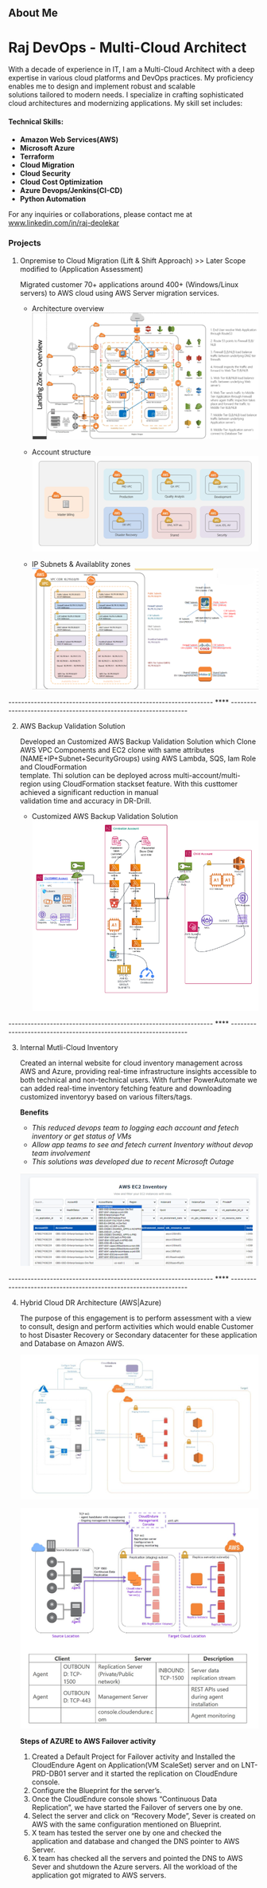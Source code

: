 
## About Me
# Raj DevOps - Multi-Cloud Architect

  With a decade of experience in IT, I am a Multi-Cloud Architect with a deep expertise in various cloud platforms and DevOps practices. My proficiency enables me to design and implement robust and scalable   
  solutions tailored to modern needs. I specialize in crafting sophisticated cloud architectures and modernizing applications. My skill set includes:

#### Technical Skills:
 - **Amazon Web Services(AWS)**
 - **Microsoft Azure**
 - **Terraform**
 - **Cloud Migration**
 - **Cloud Security**
 - **Cloud Cost Optimization**
 - **Azure Devops/Jenkins(CI-CD)**
 - **Python Automation**

 For any inquiries or collaborations, please contact me at www.linkedin.com/in/raj-deolekar

### Projects

1. Onpremise to Cloud Migration (Lift & Shift Approach) >> Later Scope modified to (Application Assessment)

    Migrated customer 70+ applications around 400+ (Windows/Linux servers) to AWS cloud using AWS Server migration services.

   - Architecture overview
      ![Landing zone overview](projects/cloud-migration/architecture.jpeg)  
      
   - Account structure
      ![Account structure](projects/cloud-migration/organizations-units.jpeg)
      
   - IP Subnets & Availablity zones
      ![IP Subnets & Availablity zones](projects/cloud-migration/network-ip.PNG) 

  ---------------------------------------------------------------- **** ----------------------------------------------------------------
       
2. AWS Backup Validation Solution
   
    Developed an Customized AWS Backup Validation Solution which Clone AWS VPC Components and EC2 clone with same attributes (NAME+IP+Subnet+SecurityGroups) using AWS Lambda, SQS, Iam Role and CloudFormation  
    template. Thi solution can be deployed across multi-account/multi-region using CloudFormation stackset feature. With this custtomer achieved a significant reduction in manual   
    validation time and accuracy in DR-Drill.
 
    - Customized AWS Backup Validation Solution
      ![AWS Backup Validation Solution](projects/cloud-migration/backup-validation.png)

  ---------------------------------------------------------------- **** ----------------------------------------------------------------
          

3. Internal Mutli-Cloud Inventory
   
     Created an internal website for cloud inventory management across AWS and Azure, providing real-time infrastructure insights accessible to both technical and non-technical users.
     With further PowerAutomate we can added real-time inventory fetching feature and downloading customized inventoryy based on various filters/tags.
   
     **Benefits**
     - *This reduced devops team to logging each account and fetech inventory or get status of VMs*
     - *Allow app teams to see and fetech current Inventory without devop team involvement*
     - *This solutions was developed due to recent Microsoft Outage*

      ![Internal Mutli-Cloud Inventory](projects/cloud-migration/cloud-inventory.png)
    
  ---------------------------------------------------------------- **** ----------------------------------------------------------------

4. Hybrid Cloud DR Architecture (AWS|Azure)
   
      The purpose of this engagement is to perform assessment with a view to consult, design and
      perform activities which would enable Customer to host Disaster Recovery or Secondary
      datacenter for these application and Database on Amazon AWS.
    
      ![Hybrid Cloud DR Architecture](projects/cloud-migration/Cloud-Endure.jpg)
    
    
      ![Cloud-Endure Setup](projects/cloud-migration/Cloud-Endure-2.jpg)

      **Steps of AZURE to AWS Failover activity**

      1) Created a Default Project for Failover activity and Installed the CloudEndure Agent on Application(VM ScaleSet) server and on LNT-PRD-DB01 server and it started the replication on CloudEndure console.
      2) Configure the Blueprint for the server’s.
      3) Once the CloudEndure console shows “Continuous Data Replication”, we have started the Failover of servers one by one.
      4) Select the server and click on “Recovery Mode”, Sever is created on AWS with the same configuration mentioned on Blueprint.
      5) X team has tested the server one by one and checked the application and database and changed the DNS pointer to AWS Server.
      6) X team has checked all the servers and pointed the DNS to AWS Sever and shutdown the Azure servers. All the workload of the application got migrated to AWS servers.


  
 
